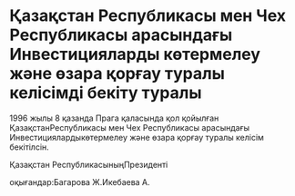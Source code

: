 # Қазақстан Республикасы мен Чех Республикасы арасындағы Инвестицияларды көтермелеу және өзара қорғау туралы келiсiмдi бекiту туралы

1996 жылы 8 қазанда Прага қаласында қол қойылған ҚазақстанРеспубликасы мен Чех Республикасы арасындағы Инвестициялардыкөтермелеу және өзара қорғау туралы келiсiм бекiтiлсiн.

Қазақстан РеспубликасыныңПрезидентi

оқығандар:Багарова Ж.Икебаева А.

